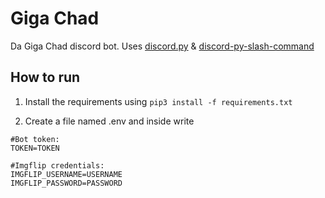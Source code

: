 # Giga Chad 
Da Giga Chad discord bot.
Uses [discord.py](https://github.com/Rapptz/discord.py) & [discord-py-slash-command](https://github.com/eunwoo1104/discord-py-slash-command)

## How to run
1. Install the requirements using
`pip3 install -f requirements.txt`

2. Create a file named .env and inside write 
```
#Bot token:
TOKEN=TOKEN

#Imgflip credentials:
IMGFLIP_USERNAME=USERNAME
IMGFLIP_PASSWORD=PASSWORD
```
